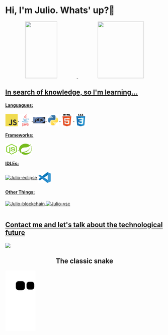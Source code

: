 # Hi, I'm Julio. Whats' up?👋
<div align="center">
  <a href="https://github.com/JulioCesarLB">
  <img height="180em" width="45%" src="https://github-readme-stats.vercel.app/api?username=JulioCesarLB&show_icons=true&theme=tokyonight&include_all_commits=true&count_private=true"/>
  <img height="180em" width="54%" src="https://github-readme-stats.vercel.app/api/top-langs/?username=JulioCesarLB&layout=compact&langs_count=7&theme=tokyonight"/>
</div>
  
## In search of knowledge, so I'm learning...
 
#### Languagues:
<div style="display: inline_block">
 
  <img align="center" alt="Julio-Js" height="40" width="40" src="https://github.com/devicons/devicon/blob/master/icons/javascript/javascript-original.svg">
  <img align="center" alt="Julio-Java" height="40" width="40" src="https://github.com/devicons/devicon/blob/master/icons/java/java-original-wordmark.svg">
  <img align="center" alt="Julio-php" height="40" width="40" src="https://raw.githubusercontent.com/devicons/devicon/master/icons/php/php-original.svg">
  <img align="center" alt="Julio-Python" height="40" width="40" src="https://raw.githubusercontent.com/devicons/devicon/master/icons/python/python-original.svg">
  <img align="center" alt="Julio-HTML" height="40" width="40" src="https://github.com/devicons/devicon/blob/master/icons/html5/html5-original-wordmark.svg">
  <img align="center" alt="Julio-CSS" height="40" width="40" src="https://github.com/devicons/devicon/blob/master/icons/css3/css3-original-wordmark.svg">
</div>
 
#### Frameworks:
<div style="display: inline_block">
  <img align="center" alt="Julio-Node" height="35" width="40" src="https://raw.githubusercontent.com/devicons/devicon/1119b9f84c0290e0f0b38982099a2bd027a48bf1/icons/nodejs/nodejs-original.svg">
  <img align="center" alt="Julio-Spring" height="35" width="40" src="https://raw.githubusercontent.com/devicons/devicon/1119b9f84c0290e0f0b38982099a2bd027a48bf1/icons/spring/spring-original.svg">
</div>
 
#### IDLEs:
<div style="display: inline_block">
  <img align="center" alt="Julio-eclipse" height="35" width="40" src="https://img.utdstc.com/icon/3c7/fcf/3c7fcf4930fa9402c22cee35e03fe9fcf9e8e47c9381d6b9e6922d71ee2e067a:200">
  <img align="center" alt="Julio-vsc" height="35" width="40" src="https://raw.githubusercontent.com/devicons/devicon/1119b9f84c0290e0f0b38982099a2bd027a48bf1/icons/vscode/vscode-original.svg">
</div>
 
#### Other Things:
<div style="display: inline_block">
  <img align="center" alt="Julio-blockchain" height="35" width="80" src="https://img.shields.io/badge/-Blockchain-yellow">
  <img align="center" alt="Julio-vsc" height="35" width="120" src="https://img.shields.io/badge/-User%20Experience-blueviolet">
</div>
<br>

## Contact me and let's talk about the technological future
  
<a href="https://www.linkedin.com/in/juliocesarlb" target="_blank"><img align="center" src="https://img.shields.io/badge/-LinkedIn-%230077B5?style=for-the-badge&logo=linkedin&logoColor=white" target="_blank"></a> 
 
<div> 
  
<h2 align="center">The classic snake</h2>
  
![Snake animation](https://github.com/JulioCesarLB/JulioCesarLB/blob/output/github-contribution-grid-snake.svg)
 
</div>
<!--
 some ideas to get you started:

- 🔭 I’m currently working on ...
- 🌱 I’m currently learning ...
- 👯 I’m looking to collaborate on ...
- 🤔 I’m looking for help with ...
- 💬 Ask me about ...
- 📫 How to reach me: ...
- 😄 Pronouns: ...
- ⚡ Fun fact: ...
-->
